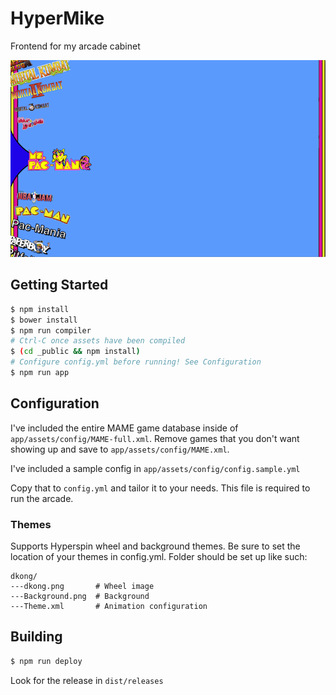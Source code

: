 HyperMike
==============

Frontend for my arcade cabinet

![Screenshot](screenshot.png)

Getting Started
---------------

```bash
$ npm install
$ bower install
$ npm run compiler
# Ctrl-C once assets have been compiled
$ (cd _public && npm install)
# Configure config.yml before running! See Configuration
$ npm run app
```

Configuration
-------------

I've included the entire MAME game database inside of `app/assets/config/MAME-full.xml`.
Remove games that you don't want showing up and save to `app/assets/config/MAME.xml`.

I've included a sample config in `app/assets/config/config.sample.yml`

Copy that to `config.yml` and tailor it to your needs. This file is required to run the arcade.

### Themes

Supports Hyperspin wheel and background themes. Be sure to set the location of your themes in config.yml. Folder should be set up like such:

```
dkong/
---dkong.png       # Wheel image
---Background.png  # Background
---Theme.xml       # Animation configuration
```

Building
---------

```bash
$ npm run deploy
```
Look for the release in `dist/releases`
